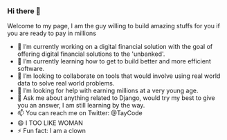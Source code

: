 ### Hi there 👋

<!--
**Taycode/Taycode** is a ✨ _special_ ✨ repository because its `README.md` (this file) appears on your GitHub profile.

Welcome to my page, I am the guy willing to build amazing stuffs for you if you are ready to pay in millions

- 🔭 I’m currently working on tools that help with logistics in the haulage world.
- 🌱 I’m currently learning how to blow before I leave the teenage age.
- 👯 I’m looking to collaborate on tools that would involve using real world data to solve real world problems.
- 🤔 I’m looking for help with earning millions at a very young age.
- 💬 Ask me about anything related to Django, would try my best to give you an answer, I am still learning by the way.
- 📫 You can reach me on Twitter: @TayCode
- 😄 I TOO LIKE WOMAN
- ⚡ Fun fact: I am a clown
-->

Welcome to my page, I am the guy willing to build amazing stuffs for you if you are ready to pay in millions

- 🔭 I’m currently working on a digital financial solution with the goal of offering digital financial solutions to the 'unbanked'.
- 🌱 I’m currently learning how to get to build better and more efficient software.
- 👯 I’m looking to collaborate on tools that would involve using real world data to solve real world problems.
- 🤔 I’m looking for help with earning millions at a very young age.
- 💬 Ask me about anything related to Django, would try my best to give you an answer, I am still learning by the way.
- 📫 You can reach me on Twitter: @TayCode
- 😄 I TOO LIKE WOMAN
- ⚡ Fun fact: I am a clown
